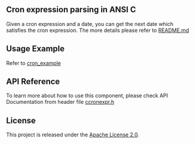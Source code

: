 ## Cron expression parsing in ANSI C

Given a cron expression and a date, you can get the next date which satisfies the cron expression. The more details please refer to [README.md](https://github.com/espressif/idf-extra-components/blob/master/supertinycron/supertinycron/README.md)

## Usage Example

Refer to [cron_example](https://github.com/espressif/idf-extra-components/blob/master/supertinycron/examples/cron_example)

## API Reference

To learn more about how to use this component, please check API Documentation from header file [ccronexpr.h](https://github.com/espressif/idf-extra-components/blob/master/supertinycron/supertinycron/ccronexpr.h)

## License

This project is released under the [Apache License 2.0](http://www.apache.org/licenses/LICENSE-2.0).
